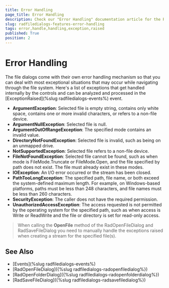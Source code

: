 ```yaml
---		
title: Error Handling		
page_title: Error Handling		
description: Check our "Error Handling" documentation article for the RadFileDialogs WPF control.
slug: radfiledialogs-features-error-handling		
tags: error,handle,handling,exception,raised		
published: True		
position: 2		
---
```

		
# Error Handling

The file dialogs come with their own error handling mechanism so that you can deal with most exceptional situations that may occur while navigating through the file system.
Here's a list of exceptions that get handled internally by the controls and can be analyzed and processed in the [ExceptionRaised](%slug radfiledialogs-events%) event.

* **ArgumentException**: Selected file is empty string, contains only white space, contains one or more invalid characters, or refers to a non-file device.
* **ArgumentNullException**: Selected file is null.
* **ArgumentOutOfRangeException**: The specified mode contains an invalid value.
* **DirectoryNotFoundException**: Selected file is invalid, such as being on an unmapped drive.
* **NotSupportedException**: Selected file refers to a non-file device.
* **FileNotFoundException**: Selected file cannot be found, such as when mode is FileMode.Truncate or FileMode.Open, and the file specified by path does not exist. The file must already exist in these modes.
* **IOException**: An I/O error occurred or the stream has been closed.
* **PathTooLongException**: The specified path, file name, or both exceed the system-defined maximum length. For example, on Windows-based platforms, paths must be less than 248 characters, and file names must be less than 260 characters.
* **SecurityException**: The caller does not have the required permission.
* **UnauthorizedAccessException**: The access requested is not permitted by the operating system for the specified path, such as when access is Write or ReadWrite and the file or directory is set for read-only access.

> When calling the **OpenFile** method of the RadOpenFileDialog and RadSaveFileDialog you need to manually handle the exceptions raised when creating a stream for the specified file(s).

## See Also

* [Events](%slug radfiledialogs-events%)
* [RadOpenFileDialog]({%slug radfiledialogs-radopenfiledialog%})
* [RadOpenFolderDialog]({%slug radfiledialogs-radopenfolderdialog%})
* [RadSaveFileDialog]({%slug radfiledialogs-radsavefiledialog%})